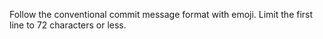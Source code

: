 Follow the conventional commit message format with emoji.
Limit the first line to 72 characters or less.